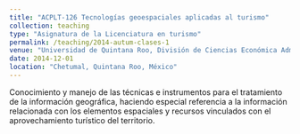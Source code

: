 ```yaml
---
title: "ACPLT-126 Tecnologías geoespaciales aplicadas al turismo"
collection: teaching
type: "Asignatura de la Licenciatura en turismo"
permalink: /teaching/2014-autum-clases-1
venue: "Universidad de Quintana Roo, División de Ciencias Económica Administrativas"
date: 2014-12-01
location: "Chetumal, Quintana Roo, México"
---
```


Conocimiento y manejo de las técnicas e instrumentos para el tratamiento de la información geográfica, haciendo especial referencia a la información relacionada con los elementos espaciales y recursos vinculados con el aprovechamiento turístico del
territorio.